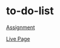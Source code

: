 # to-do-list
[Assignment](https://www.theodinproject.com/lessons/node-path-javascript-todo-list)

[Live Page](https://apurvr20.github.io/to-do-list/)
